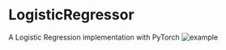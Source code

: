 # LogisticRegressor
A Logistic Regression implementation with PyTorch
![example](https://i.ibb.co/YDsfLYf/Figure-1.png)
